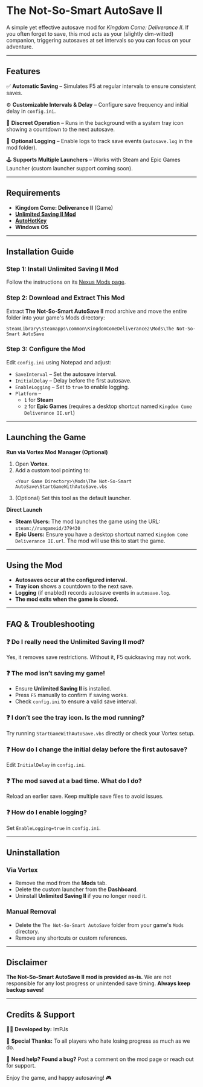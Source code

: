 # The Not-So-Smart AutoSave II

A simple yet effective autosave mod for *Kingdom Come: Deliverance II*. If you often forget to save, this mod acts as your (slightly dim-witted) companion, triggering autosaves at set intervals so you can focus on your adventure.

---

## Features

✅ **Automatic Saving** – Simulates F5 at regular intervals to ensure consistent saves.

⚙️ **Customizable Intervals & Delay** – Configure save frequency and initial delay in `config.ini`.

🔕 **Discreet Operation** – Runs in the background with a system tray icon showing a countdown to the next autosave.

📜 **Optional Logging** – Enable logs to track save events (`autosave.log` in the mod folder).

🕹 **Supports Multiple Launchers** – Works with Steam and Epic Games Launcher (custom launcher support coming soon).

---

## Requirements

- **Kingdom Come: Deliverance II** (Game)
- **[Unlimited Saving II Mod](https://www.nexusmods.com/kingdomcomedeliverance2/mods/14)**
- **[AutoHotKey](http://autohotkey.com/)**
- **Windows OS**

---

## Installation Guide

### Step 1: Install Unlimited Saving II Mod
Follow the instructions on its [Nexus Mods page](https://www.nexusmods.com/kingdomcomedeliverance2/mods/14).

### Step 2: Download and Extract This Mod
Extract **The Not-So-Smart AutoSave II** mod archive and move the entire folder into your game's Mods directory:

```
SteamLibrary\steamapps\common\KingdomComeDeliverance2\Mods\The Not-So-Smart AutoSave
```

### Step 3: Configure the Mod
Edit `config.ini` using Notepad and adjust:

- `SaveInterval` – Set the autosave interval.
- `InitialDelay` – Delay before the first autosave.
- `EnableLogging` – Set to `true` to enable logging.
- `Platform` – 
  - `1` for **Steam**
  - `2` for **Epic Games** (requires a desktop shortcut named `Kingdom Come Deliverance II.url`)

---

## Launching the Game

**Run via Vortex Mod Manager (Optional)**

1. Open **Vortex**.
2. Add a custom tool pointing to:
   ```
   <Your Game Directory>\Mods\The Not-So-Smart AutoSave\StartGameWithAutoSave.vbs
   ```
3. (Optional) Set this tool as the default launcher.

**Direct Launch**

- **Steam Users:** The mod launches the game using the URL: `steam://rungameid/379430`
- **Epic Users:** Ensure you have a desktop shortcut named `Kingdom Come Deliverance II.url`. The mod will use this to start the game.

---

## Using the Mod

- **Autosaves occur at the configured interval.**
- **Tray icon** shows a countdown to the next save.
- **Logging** (if enabled) records autosave events in `autosave.log`.
- **The mod exits when the game is closed.**

---

## FAQ & Troubleshooting

### ❓ Do I really need the Unlimited Saving II mod?
Yes, it removes save restrictions. Without it, F5 quicksaving may not work.

### ❓ The mod isn’t saving my game!
- Ensure **Unlimited Saving II** is installed.
- Press `F5` manually to confirm if saving works.
- Check `config.ini` to ensure a valid save interval.

### ❓ I don’t see the tray icon. Is the mod running?
Try running `StartGameWithAutoSave.vbs` directly or check your Vortex setup.

### ❓ How do I change the initial delay before the first autosave?
Edit `InitialDelay` in `config.ini`.

### ❓ The mod saved at a bad time. What do I do?
Reload an earlier save. Keep multiple save files to avoid issues.

### ❓ How do I enable logging?
Set `EnableLogging=true` in `config.ini`.

---

## Uninstallation

### Via Vortex
- Remove the mod from the **Mods** tab.
- Delete the custom launcher from the **Dashboard**.
- Uninstall **Unlimited Saving II** if you no longer need it.

### Manual Removal
- Delete the `The Not-So-Smart AutoSave` folder from your game's `Mods` directory.
- Remove any shortcuts or custom references.

---

## Disclaimer
**The Not-So-Smart AutoSave II mod is provided as-is.** We are not responsible for any lost progress or unintended save timing. **Always keep backup saves!**

---

## Credits & Support

👨‍💻 **Developed by:** ImPJs

💖 **Special Thanks:** To all players who hate losing progress as much as we do.

🚀 **Need help? Found a bug?** Post a comment on the mod page or reach out for support.

Enjoy the game, and happy autosaving! 🎮
